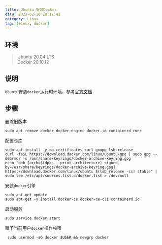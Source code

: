 ```yaml
---
title: Ubuntu 安装Docker
date: 2022-02-10 18:17:41
category: Linux
tag: [linux, docker]
---
```


## 环境

> Ubuntu 20.04 LTS  
> Docker 20.10.12  


## 说明

`Ubuntu`安装`docker`运行时环境，参考[官方文档](https://docs.docker.com/engine/install/ubuntu/)



## 步骤

删除旧版本

```shell
sudo apt remove docker docker-engine docker.io containerd runc
```

配置仓库

```shell
sudo apt install -y ca-certificates curl gnupg lsb-release
curl -fsSL https://download.docker.com/linux/ubuntu/gpg | sudo gpg --dearmor -o /usr/share/keyrings/docker-archive-keyring.gpg
echo "deb [arch=$(dpkg --print-architecture) signed-by=/usr/share/keyrings/docker-archive-keyring.gpg] https://download.docker.com/linux/ubuntu $(lsb_release -cs) stable" | sudo tee /etc/apt/sources.list.d/docker.list > /dev/null
```

安装`docker`引擎

```shell
sudo apt-get update
sudo apt-get -y install docker-ce docker-ce-cli containerd.io
```

启动服务

```shell
sudo service docker start
```

赋予当前用户`docker`操作权限
```shell
 sudo usermod -aG docker $USER && newgrp docker
```



